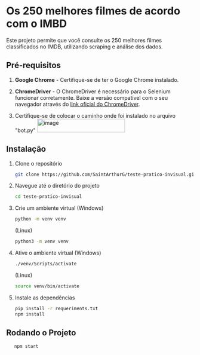 # Os 250 melhores filmes de acordo com o IMBD
Este projeto permite que você consulte os 250 melhores filmes classificados no IMDB, utilizando scraping e análise dos dados.

## Pré-requisitos

1. **Google Chrome** - Certifique-se de ter o Google Chrome instalado.
   
2. **ChromeDriver** - O ChromeDriver é necessário para o Selenium funcionar corretamente. Baixe a versão compatível com o seu navegador através do [link oficial do ChromeDriver](https://developer.chrome.com/docs/chromedriver/downloads?hl=pt-br).

3. Certifique-se de colocar o caminho onde foi instalado no arquivo "bot.py"
    <img width="235" height="36" alt="image" src="https://github.com/user-attachments/assets/aa14cdca-6a75-45e2-9468-593eb800b07d" />


## Instalação

1. Clone o repositório

   ```bash
   git clone https://github.com/SaintArthurG/teste-pratico-invisual.git
   ```
2. Navegue até o diretório do projeto

   ```bash
   cd teste-pratico-invisual
   ```
3. Crie um ambiente virtual
   (Windows)
   
   ```bash
   python -m venv venv
   ```

   (Linux)

   ```bash
   python3 -m venv venv
   ```
4. Ative o ambiente virtual
      (Windows)

      ```bash
      ./venv/Scripts/activate
      ```
      (Linux)
      ```bash
      source venv/bin/activate
      ```
5. Instale as dependências
   
   ```bash
   pip install -r requeriments.txt
   npm install
   ```
## Rodando o Projeto
```bash
   npm start
```
